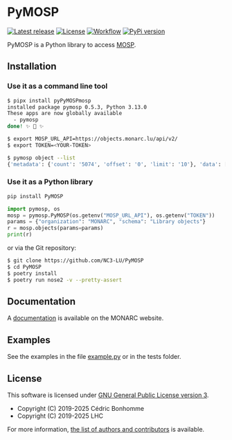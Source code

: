 # PyMOSP

[![Latest release](https://img.shields.io/github/release/NC3-LU/PyMOSP.svg?style=flat-square)](https://github.com/NC3-LU/PyMOSP/releases/latest)
[![License](https://img.shields.io/github/license/NC3-LU/PyMOSP.svg?style=flat-square)](https://www.gnu.org/licenses/agpl-3.0.html)
[![Workflow](https://github.com/NC3-LU/PyMOSP/workflows/Python%20application/badge.svg?style=flat-square)](https://github.com/NC3-LU/PyMOSP/actions?query=workflow%3A%22Python+application%22)
[![PyPi version](https://img.shields.io/pypi/v/pymosp.svg?style=flat-square)](https://pypi.org/project/pymosp)


PyMOSP is a Python library to access [MOSP](https://github.com/NC3-LU/MOSP).


## Installation

### Use it as a command line tool

```bash
$ pipx install pyPyMOSPmosp
installed package pymosp 0.5.3, Python 3.13.0
These apps are now globally available
  - pymosp
done! ✨ 🌟 ✨

$ export MOSP_URL_API=https://objects.monarc.lu/api/v2/
$ export TOKEN=<YOUR-TOKEN>

$ pymosp object --list
{'metadata': {'count': '5074', 'offset': '0', 'limit': '10'}, 'data': [{'id': 144, 'name': 'Use of an obsolete version of the messaging server', 'description': '', 'schema_id': 14, 'org_id': 4, 'last_updated': '2021-03-16T12:45:35.046659', 'json_object': {'code': '1118', 'uuid': '69fc03a0-4591-11e9-9173-0800277f0571', 'label': 'Use of an obsolete version of the messaging server', 'language': 'EN', 'description': ''}, 'organization': {'id': 4, 'name': 'MONARC', 'description': 'MONARC is a tool and a method allowing an optimised, precise and repeatable risk assessment.', 'organization_type': 'Non-Profit', 'is_membership_restricted': True, 'last_updated': '2018-05-18T09:50:57'}, 'licences': None},  ... ,  {'id': 284, 'name': 'Tempting equipment (trading value, technology, strategic)', 'description': '', 'schema_id': 14, 'org_id': 4, 'last_updated': '2021-03-16T12:45:33.862787', 'json_object': {'code': '278', 'uuid': '69fc0ee2-4591-11e9-9173-0800277f0571', 'label': 'Tempting equipment (trading value, technology, strategic)', 'language': 'EN', 'description': ''}, 'organization': {'id': 4, 'name': 'MONARC', 'description': 'MONARC is a tool and a method allowing an optimised, precise and repeatable risk assessment.', 'organization_type': 'Non-Profit', 'is_membership_restricted': True, 'last_updated': '2018-05-18T09:50:57'}, 'licences': None}]}
```

### Use it as a Python library

```bash
pip install PyMOSP
```

```python
import pymosp, os
mosp = pymosp.PyMOSP(os.getenv("MOSP_URL_API"), os.getenv("TOKEN"))
params = {"organization": "MONARC", "schema": "Library objects"}
r = mosp.objects(params=params)
print(r)
```


or via the Git repository:

```bash
$ git clone https://github.com/NC3-LU/PyMOSP
$ cd PyMOSP
$ poetry install
$ poetry run nose2 -v --pretty-assert
```


## Documentation

A [documentation](https://www.monarc.lu/documentation/PyMOSP-documentation)
is available on the MONARC website.


## Examples

See the examples in the file [example.py](example.py) or in the tests folder.


## License

This software is licensed under
[GNU General Public License version 3](https://www.gnu.org/licenses/gpl-3.0.html).

* Copyright (C) 2019-2025 Cédric Bonhomme
* Copyright (C) 2019-2025 LHC

For more information, [the list of authors and contributors](AUTHORS.md)
is available.
